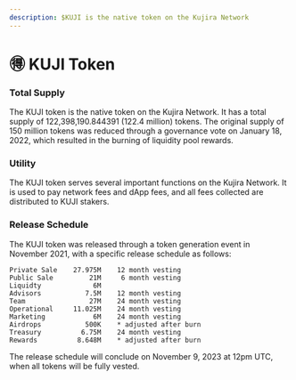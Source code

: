 ```yaml
---
description: $KUJI is the native token on the Kujira Network
---
```


# 🉐 KUJI Token

### Total Supply

The KUJI token is the native token on the Kujira Network. It has a total supply of 122,398,190.844391 (122.4 million) tokens. The original supply of 150 million tokens was reduced through a governance vote on January 18, 2022, which resulted in the burning of liquidity pool rewards.

### Utility

The KUJI token serves several important functions on the Kujira Network. It is used to pay network fees and dApp fees, and all fees collected are distributed to KUJI stakers.

### Release Schedule

The KUJI token was released through a token generation event in November 2021, with a specific release schedule as follows:

```
Private Sale    27.975M    12 month vesting
Public Sale         21M     6 month vesting
Liquidty             6M
Advisors           7.5M    12 month vesting
Team                27M    24 month vesting
Operational     11.025M    24 month vesting
Marketing            6M    24 month vesting
Airdrops           500K    * adjusted after burn
Treasury          6.75M    24 month vesting
Rewards          8.648M    * adjusted after burn
```

The release schedule will conclude on November 9, 2023 at 12pm UTC, when all tokens will be fully vested.
